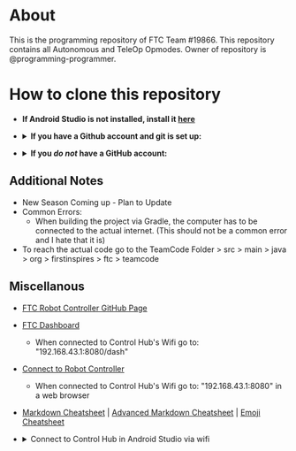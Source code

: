 # About
This is the programming repository of FTC Team #19866. This repository contains all Autonomous and TeleOp Opmodes. 
Owner of repository is @programming-programmer. 

# How to clone this repository
  - **If Android Studio is not installed, install it [here](https://developer.android.com/studio)**
  - <details>
    <summary><b>If you have a Github account and git is set up:</b></summary>
  
      <li>Open the terminal (depends on your OS)</li>
      <img src = "https://github.com/programming-programmer/ftc_new/blob/master/open-terminal-gif.gif" width = "700">
      <li>Navigate to StudioProjects folder, where all Anroid Studio Projects are located (type "cd ~/StudioProjects" in most instances)</li>
      <pre>$ cd ~/StudioProjects</pre>
      <b>No SSH Key is set up / You don't know what that is:</b>
    <ul>
      <li>In terminal, type "git clone https://github.com/programming-programmer/ftc_new.git" (this selects https if you have an ssh key set up follow directions under SSH key)</li>
      <pre>$ git clone https://github.com/programming-programmer/ftc_new.git</pre>
      <li>In Android Studio, select open project, locate "ftc_new", and then open it</li>
      <li>Now you can start coding! :+1:</li>
    </ul>
  

      <b>SSH Key set up:</b>
    <ul>
      <li>In terminal, type "git clone git@github.com:programming-programmer/ftc_new.git" (this selects ssh if you don't have a ssh key set up follow directions under "No SSH Key set up")</li>
      <pre>$ git clone git@github.com:programming-programmer/ftc_new.git</pre>
      
      <li>In Android Studio, select open project, locate "ftc_new", and then open it</li>
      <li>Now you can start coding! :+1:</li>
    </ul>
  </details>

  - <details>
    <summary><b>If you <i>do not</i> have a GitHub account:</b></summary>
    <ul>
      <li>Go to Code</li>
      <img src = "https://github.com/programming-programmer/ftc_new/blob/master/enter.png" width = "800">
      <li>download ZIP folder</li>
      <img src = "https://github.com/programming-programmer/ftc_new/blob/master/zip.png" width = "800">
      <li>Open the terminal (depends on your OS)</li>
      <li>In terminal, type "mv ftc_new-master.zip ~/StudioProjects" (this moves the zip file to Studio Projects)</li>
      <pre>$ mv ftc_new-master.zip ~/StudioProjects</pre>
      
      <li>In terminal, type "cd ~/StudioProjects" (this navigates to StudioProjects)</li>
      <pre>$ cd ~/StudioProjects</pre>
      
      <li>type "unzip ftc_new-master.zip" (pretty self-explanatory)</li>
      <pre>$ unzip ftc_new-master.zip</pre>
      
      <li>In Android Studio, select open project, locate "ftc_new", and then open it</li>
      <li>Now you can start coding! :+1:</li>
    </ul>
</details>

## Additional Notes
- New Season Coming up - Plan to Update
- Common Errors:
  - When building the project via Gradle, the computer has to be connected to the actual internet. (This should not be a common error and I hate that it is)
- To reach the actual code go to the TeamCode Folder > src > main > java > org > firstinspires > ftc > teamcode

## Miscellanous
- [FTC Robot Controller GitHub Page](https://github.com/FIRST-Tech-Challenge/FtcRobotController/wiki)
- [FTC Dashboard](https://acmerobotics.github.io/ftc-dashboard/gettingstarted)
  - When connected to Control Hub's Wifi go to: "192.168.43.1:8080/dash"
- [Connect to Robot Controller](https://docs.revrobotics.com/duo-control/control-hub-gs/connect-to-the-control-hub-robot-control-console#web-browser)
  - When connected to Control Hub's Wifi go to: "192.168.43.1:8080" in a web browser

- [Markdown Cheatsheet](https://github.com/tchapi/markdown-cheatsheet/blob/master/README.md#TOP) | 
[Advanced Markdown Cheatsheet](https://gist.github.com/apaskulin/1ad686e42c7165cb9c22f9fe1e389558) | 
[Emoji Cheatsheet](https://www.webfx.com/tools/emoji-cheat-sheet/)

- <details>
  <summary>Connect to Control Hub in Android Studio via wifi</summary>
    <b>Go to Settings > External Tools > Tools > Press "+" button:</b>
  <ul>
    <li>Name: "Control Hub"</li>
    <li>Group: "External tools"</li>
    <li>Description: "N/A"</li>
    <li>Program: "$ModuleSdkPath$/platform-tools/adb"</li>
    <li>Arguments: "connect 192.168.43.1:5555"</li>
    <li>Working Directory: "$ProjectFileDir$"</li>
  </ul>
</details>

